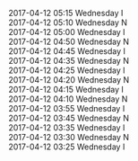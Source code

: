 2017-04-12 05:15 Wednesday  I  
2017-04-12 05:10 Wednesday  N  
2017-04-12 05:00 Wednesday  I  
2017-04-12 04:50 Wednesday  N  
2017-04-12 04:45 Wednesday  I  
2017-04-12 04:35 Wednesday  N  
2017-04-12 04:25 Wednesday  I  
2017-04-12 04:20 Wednesday  N  
2017-04-12 04:15 Wednesday  I  
2017-04-12 04:10 Wednesday  N  
2017-04-12 03:55 Wednesday  I  
2017-04-12 03:45 Wednesday  N  
2017-04-12 03:35 Wednesday  I  
2017-04-12 03:30 Wednesday  N  
2017-04-12 03:25 Wednesday  I  
